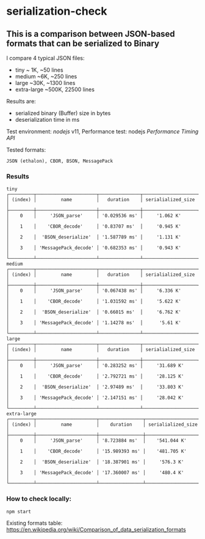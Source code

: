 # serialization-check
## This is a comparison between JSON-based formats that can be serialized to Binary

I compare 4 typical JSON files:
* tiny ~ 1K, ~50 lines
* medium ~6K, ~250 lines
* large ~30K, ~1300 lines
* extra-large ~500K, 22500 lines

Results are:
* serialized binary (Buffer) size in bytes
* deserialization time in ms

Test environment: *nodejs* v11, 
Performance test: nodejs *Performance Timing API* 

Tested formats: 
```
JSON (ethalon), CBOR, BSON, MessagePack
```

### Results

```
tiny
┌─────────┬──────────────────────┬───────────────┬────────────────────┐
│ (index) │         name         │   duration    │ serialialized_size │
├─────────┼──────────────────────┼───────────────┼────────────────────┤
│    0    │     'JSON_parse'     │ '0.029536 ms' │     '1.062 K'      │
│    1    │    'CBOR_decode'     │ '0.83707 ms'  │     '0.945 K'      │
│    2    │  'BSON_deserialize'  │ '1.587789 ms' │     '1.131 K'      │
│    3    │ 'MessagePack_decode' │ '0.682353 ms' │     '0.943 K'      │
└─────────┴──────────────────────┴───────────────┴────────────────────┘
medium
┌─────────┬──────────────────────┬───────────────┬────────────────────┐
│ (index) │         name         │   duration    │ serialialized_size │
├─────────┼──────────────────────┼───────────────┼────────────────────┤
│    0    │     'JSON_parse'     │ '0.067438 ms' │     '6.336 K'      │
│    1    │    'CBOR_decode'     │ '1.031592 ms' │     '5.622 K'      │
│    2    │  'BSON_deserialize'  │ '0.66015 ms'  │     '6.762 K'      │
│    3    │ 'MessagePack_decode' │ '1.14278 ms'  │      '5.61 K'      │
└─────────┴──────────────────────┴───────────────┴────────────────────┘
large
┌─────────┬──────────────────────┬───────────────┬────────────────────┐
│ (index) │         name         │   duration    │ serialialized_size │
├─────────┼──────────────────────┼───────────────┼────────────────────┤
│    0    │     'JSON_parse'     │ '0.283252 ms' │     '31.689 K'     │
│    1    │    'CBOR_decode'     │ '2.792721 ms' │     '28.125 K'     │
│    2    │  'BSON_deserialize'  │ '2.97489 ms'  │     '33.803 K'     │
│    3    │ 'MessagePack_decode' │ '2.147151 ms' │     '28.042 K'     │
└─────────┴──────────────────────┴───────────────┴────────────────────┘
extra-large
┌─────────┬──────────────────────┬────────────────┬────────────────────┐
│ (index) │         name         │    duration    │ serialialized_size │
├─────────┼──────────────────────┼────────────────┼────────────────────┤
│    0    │     'JSON_parse'     │ '8.723884 ms'  │    '541.044 K'     │
│    1    │    'CBOR_decode'     │ '15.989393 ms' │    '481.705 K'     │
│    2    │  'BSON_deserialize'  │ '18.387901 ms' │     '576.3 K'      │
│    3    │ 'MessagePack_decode' │ '17.360007 ms' │     '480.4 K'      │
└─────────┴──────────────────────┴────────────────┴────────────────────┘

```

### How to check locally:
```
npm start
```

Existing formats table: https://en.wikipedia.org/wiki/Comparison_of_data_serialization_formats


